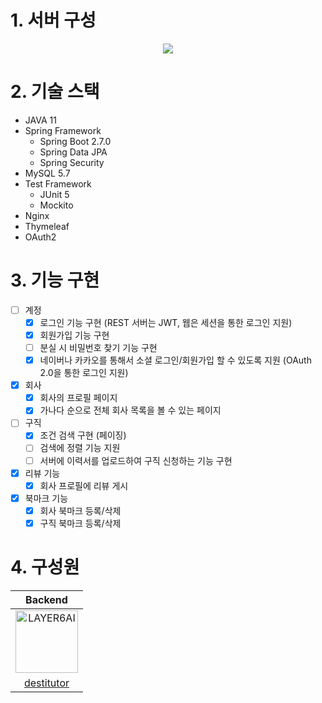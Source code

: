 # 1. 서버 구성
<p align="center">
  <img src="https://i.imgur.com/UGPphCa.png">
</p>

# 2. 기술 스택
- JAVA 11
- Spring Framework
  - Spring Boot 2.7.0
  - Spring Data JPA
  - Spring Security
- MySQL 5.7
- Test Framework
  - JUnit 5
  - Mockito
- Nginx
- Thymeleaf
- OAuth2

# 3. 기능 구현
- [ ] 계정
  - [x] 로그인 기능 구현 (REST 서버는 JWT, 웹은 세션을 통한 로그인 지원)
  - [x] 회원가입 기능 구현
  - [ ] 분실 시 비밀번호 찾기 기능 구현
  - [x] 네이버나 카카오를 통해서 소셜 로그인/회원가입 할 수 있도록 지원 (OAuth 2.0을 통한 로그인 지원)
- [x] 회사
  - [x] 회사의 프로필 페이지
  - [x] 가나다 순으로 전체 회사 목록을 볼 수 있는 페이지
- [ ] 구직
  - [x] 조건 검색 구현 (페이징)
  - [ ] 검색에 정렬 기능 지원
  - [ ] 서버에 이력서를 업로드하여 구직 신청하는 기능 구현
- [x] 리뷰 기능
  - [x] 회사 프로필에 리뷰 게시
- [x] 북마크 기능
  - [x] 회사 북마크 등록/삭제
  - [x] 구직 북마크 등록/삭제

# 4. 구성원
| Backend |
| :-----: |
| <img src="https://avatars.githubusercontent.com/u/75304316?v=4" width=100px alt="LAYER6AI"/> |
| [destitutor](https://github.com/destitutor) |

